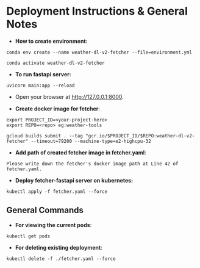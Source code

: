# Deployment Instructions & General Notes

* **How to create environment:**
```
conda env create --name weather-dl-v2-fetcher --file=environment.yml

conda activate weather-dl-v2-fetcher
```

* **To run fastapi server:**
```
uvicorn main:app --reload
```

* Open your browser at http://127.0.0.1:8000.

* **Create docker image for fetcher**:
```
export PROJECT_ID=<your-project-here>
export REPO=<repo> eg:weather-tools

gcloud builds submit . --tag "gcr.io/$PROJECT_ID/$REPO:weather-dl-v2-fetcher" --timeout=79200 --machine-type=e2-highcpu-32
```

* **Add path of created fetcher image in fetcher.yaml**:
```
Please write down the fetcher's docker image path at Line 42 of fetcher.yaml.
```

* **Deploy fetcher-fastapi server on kubernetes:**
```
kubectl apply -f fetcher.yaml --force
```

## General Commands
* **For viewing the current pods**:
```
kubectl get pods
```

* **For deleting existing deployment**:
```
kubectl delete -f ./fetcher.yaml --force